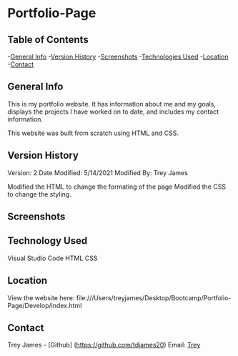 # Portfolio-Page


## Table of Contents
-[General Info](#General-Info)
-[Version History](#version-history)
-[Screenshots](#screenshots)
-[Technologies Used](#technologies-used)
-[Location](#location)
-[Contact](#contact)

## General Info
This is my portfolio website. It has information about me and my goals, displays the projects I have worked on to date, and includes my contact information.

This website was built from scratch using HTML and CSS.

## Version History
Version: 2
Date Modified: 5/14/2021
Modified By: Trey James

Modified the HTML to change the formating of the page
Modified the CSS to change the styling.

## Screenshots

## Technology Used
Visual Studio Code
HTML
CSS

## Location

View the website here: file:///Users/treyjames/Desktop/Bootcamp/Portfolio-Page/Develop/index.html

## Contact
Trey James - [Github] (https://github.com/tdjames20) Email: [Trey](mailto:tdjames5@yahoo.com)